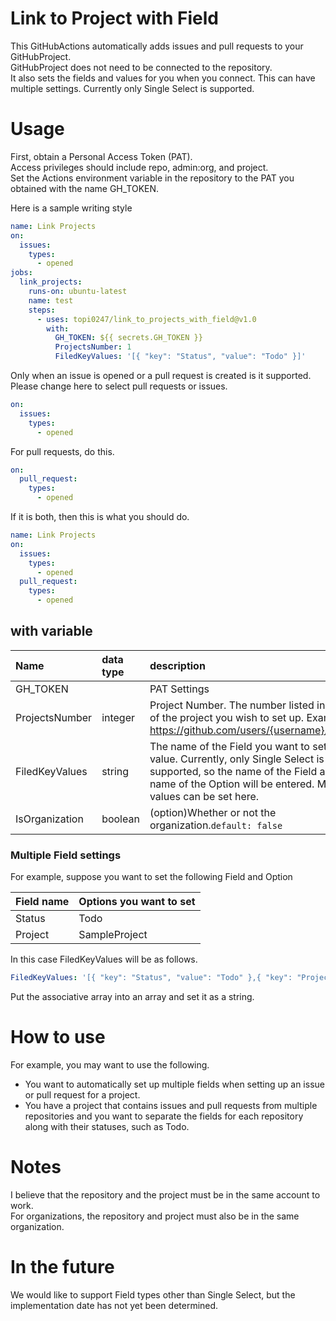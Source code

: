 # Link to Project with Field
This GitHubActions automatically adds issues and pull requests to your GitHubProject.\
GitHubProject does not need to be connected to the repository.\
It also sets the fields and values for you when you connect. This can have multiple settings.
Currently only Single Select is supported.

# Usage
First, obtain a Personal Access Token (PAT).\
Access privileges should include repo, admin:org, and project.\
Set the Actions environment variable in the repository to the PAT you obtained with the name GH_TOKEN.


Here is a sample writing style
```yml
name: Link Projects
on:
  issues:
    types:
      - opened
jobs:
  link_projects:
    runs-on: ubuntu-latest
    name: test
    steps:
      - uses: topi0247/link_to_projects_with_field@v1.0
        with:
          GH_TOKEN: ${{ secrets.GH_TOKEN }}
          ProjectsNumber: 1
          FiledKeyValues: '[{ "key": "Status", "value": "Todo" }]'
```
Only when an issue is opened or a pull request is created is it supported.\
Please change here to select pull requests or issues.
```yml
on:
  issues:
    types:
      - opened
```
For pull requests, do this.
```yml
on:
  pull_request:
    types:
      - opened
```
If it is both, then this is what you should do.
```yml
name: Link Projects
on:
  issues:
    types:
      - opened
  pull_request:
    types:
      - opened
```

## with variable

| Name | data type | description |
| :-- | :-- | :-- |
| GH_TOKEN | | PAT Settings |
| ProjectsNumber | integer | Project Number. The number listed in the URL of the project you wish to set up. Example: 1 if https://github.com/users/{username}/projects/1 |
| FiledKeyValues | string | The name of the Field you want to set and its value. Currently, only Single Select is supported, so the name of the Field and the name of the Option will be entered. Multiple values can be set here. |
| IsOrganization | boolean | (option)Whether or not the organization.`default: false` |

### Multiple Field settings
For example, suppose you want to set the following Field and Option

| Field name | Options you want to set |
| :-- | :-- |
| Status | Todo |
| Project | SampleProject |

In this case FiledKeyValues will be as follows.
```yml
FiledKeyValues: '[{ "key": "Status", "value": "Todo" },{ "key": "Project", "value": "SampleProject" }]'
```
Put the associative array into an array and set it as a string.

# How to use
For example, you may want to use the following.
- You want to automatically set up multiple fields when setting up an issue or pull request for a project.
- You have a project that contains issues and pull requests from multiple repositories and you want to separate the fields for each repository along with their statuses, such as Todo.

# Notes
I believe that the repository and the project must be in the same account to work.\
For organizations, the repository and project must also be in the same organization.

# In the future
We would like to support Field types other than Single Select, but the implementation date has not yet been determined.
